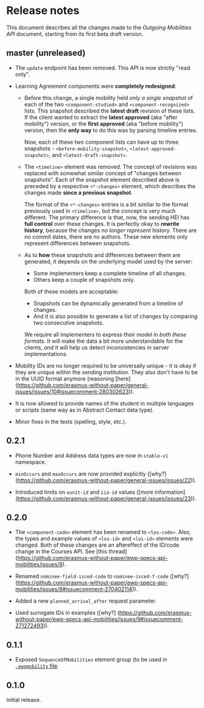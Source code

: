 Release notes
=============

This document describes all the changes made to the *Outgoing Mobilities API*
document, starting from its first beta draft version.


master (unreleased)
-------------------

* The `update` endpoint has been removed. This API is now strictly "read only".

* Learning Agreement components were **completely redesigned**:

  * Before this change, a single mobility held *only a single snapshot* of each
    of the two `<component-studied>` and `<component-recognized>` lists. This
    snapshot described the **latest draft** revision of these lists. If the
    client wanted to extract the **latest approved** (aka "after mobility")
    version, or the **first approved** (aka "before mobility") version, then
    the **only way** to do this was by parsing timeline entries.

    Now, each of these two component lists can have up to three snapshots -
    `<before-mobility-snapshot>`, `<latest-approved-snapshot>`, and
    `<latest-draft-snapshot>`.

  * The `<timeline>` element was removed. The concept of revisions was replaced
    with somewhat similar concept of "changes between snapshots". Each of the
    snapshot element described above is preceded by a respective
    `<*-changes>` element, which describes the changes made **since a previous
    snapshot**.

    The format of the `<*-changes>` entries is a bit similar to the format
    previously used in `<timeline>`, but the concept is very much different.
    The primary difference is that, now, the sending HEI has **full control**
    over these changes. It is perfectly okay to **rewrite history**, because
    the changes *no longer represent* history. There are no commit dates, there
    are no authors. These new elements only represent differences between
    snapshots.

  * As to **how** these snapshots and differences between them are generated,
    it depends on the underlying
    model used by the server:

    - Some implementers keep a complete timeline of all changes.
    - Others keep a couple of snapshots only.

    Both of these models are acceptable:

    - Snapshots can be dynamically generated from a timeline of changes.
    - And it is also possible to generate a list of changes by comparing
      two consecutive snapshots.

    We require all implementers to express their model in *both these formats*.
    It will make the data a bit more understandable for the clients, *and* it
    will help us detect inconsistencies in server implementations.

* Mobility IDs are no longer required to be universally unique - it is okay if
  they are unique within the sending institution. They also don't have to be
  in the UUID format anymore (reasoning [here]
  (https://github.com/erasmus-without-paper/general-issues/issues/10#issuecomment-280302623)).

* It is now allowed to provide names of the student in multiple languages or
  scripts (same way as in Abstract Contact data type).

* Minor fixes in the texts (spelling, style, etc.).


0.2.1
-----

* Phone Number and Address data types are now in `stable-v1` namespace.

* `minOccurs` and `maxOccurs` are now provided explicitly ([why?]
  (https://github.com/erasmus-without-paper/general-issues/issues/22)).

* Introduced limits on `ounit-id` and `iia-id` values ([more information]
  (https://github.com/erasmus-without-paper/general-issues/issues/23)).


0.2.0
-----

* The `<component-code>` element has been renamed to `<los-code>`. Also, the
  types and example values of `<los-id>` and `<loi-id>` elements were changed.
  Both of these changes are an aftereffect of the ID/code change in the Courses
  API. See [this thread]
  (https://github.com/erasmus-without-paper/ewp-specs-api-mobilities/issues/9).

* Renamed `nominee-field-isced-code` to `nominee-isced-f-code` ([why?]
  (https://github.com/erasmus-without-paper/ewp-specs-api-mobilities/issues/8#issuecomment-270402114)).

* Added a new `planned_arrival_after` request parameter.

* Used surrogate IDs in examples ([why?]
  (https://github.com/erasmus-without-paper/ewp-specs-api-mobilities/issues/9#issuecomment-271272493)).


0.1.1
-----

* Exposed `SequenceOfMobilities` element group (to be used in [`.ewpmobility`
  file](https://github.com/erasmus-without-paper/ewp-specs-fileext-ewpmobility).


0.1.0
-----

Initial release.
